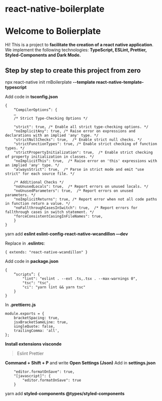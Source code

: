 # react-native-boilerplate

# Welcome to Bolierplate
Hi! This is a project to **facilitate the creation of a react native application**. We implement the following technologies: **TypeScript, ESLint, Prettier, Styled-Components and Dark Mode.**

## Step by step to create this project from zero

npx react-native init rnBoilerplate **--template react-native-template-typescript**

  

Add code in **tsconfig.json**

	{
		“CompilerOptions”: {
		…
		/* Strict Type-Checking Options */

		"strict": true, /* Enable all strict type-checking options. */
		"noImplicitAny": true, /* Raise error on expressions and declarations with an implied 'any' type. */
		"strictNullChecks": true,  /* Enable strict null checks. */
		"strictFunctionTypes": true, /* Enable strict checking of function types. */
		"strictPropertyInitialization": true,  /* Enable strict checking of property initialization in classes. */
		"noImplicitThis": true,  /* Raise error on 'this' expressions with an implied 'any' type. */
		"alwaysStrict": true,  /* Parse in strict mode and emit "use strict" for each source file. */

		/* Additional Checks */
		"noUnusedLocals": true,  /* Report errors on unused locals. */
		"noUnusedParameters": true,  /* Report errors on unused parameters. */
		"noImplicitReturns": true, /* Report error when not all code paths in function return a value. */
		"noFallthroughCasesInSwitch": true,  /* Report errors for fallthrough cases in switch statement. */
		"forceConsistentCasingInFileNames": true,
		}
	}

  

  

yarn add **eslint eslint-config-react-native-wcandillon —dev**


Replace in .**eslintrc**:

	{ extends: "react-native-wcandillon" }

Add code in **package.json**

    {
	    “scripts”: {
		    "lint": "eslint . --ext .ts,.tsx . --max-warnings 0",
			"tsc": "tsc",
			"ci": "yarn lint && yarn tsc"
		}
	}

In **.prettierrc.js**
	
	module.exports = {
		bracketSpacing: true,
		jsxBracketSameLine: true,
		singleQuote: false,
		trailingComma: 'all',
	};

**Install extensions visconde**
>Eslint
>Prettier

 **Command + Shift + P** and write **Open Settings (Json)**
	Add in **settings.json**
		
		"editor.formatOnSave": true,
		"[javascript]": {
			"editor.formatOnSave": true
		}

yarn add **styled-components @types/styled-components**

